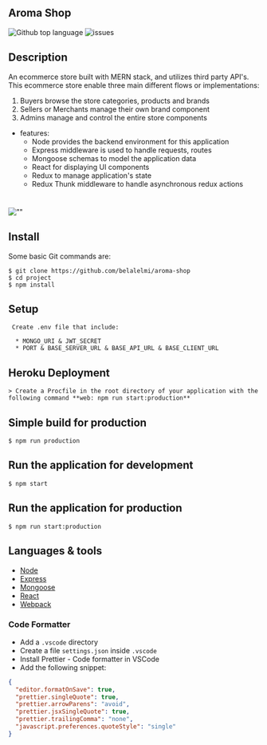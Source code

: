 ## Aroma Shop

<img alt="Github top language" src="https://img.shields.io/github/languages/top/belalelmi/aroma-shop?style=flat-square&logo=JavaScript"> <img alt='issues' src="https://img.shields.io/github/issues/belalelmi/jungle-rails?style=flat-square&color=informational" >

## Description

An ecommerce store built with MERN stack, and utilizes third party API's. This ecommerce store enable three main different flows or implementations:

1. Buyers browse the store categories, products and brands
2. Sellers or Merchants manage their own brand component
3. Admins manage and control the entire store components

- features:
  - Node provides the backend environment for this application
  - Express middleware is used to handle requests, routes
  - Mongoose schemas to model the application data
  - React for displaying UI components
  - Redux to manage application's state
  - Redux Thunk middleware to handle asynchronous redux actions

#

![""]()

## Install

Some basic Git commands are:

```
$ git clone https://github.com/belalelmi/aroma-shop
$ cd project
$ npm install
```

## Setup

```
 Create .env file that include:

  * MONGO_URI & JWT_SECRET
  * PORT & BASE_SERVER_URL & BASE_API_URL & BASE_CLIENT_URL

```

## Heroku Deployment

```
> Create a Procfile in the root directory of your application with the following command **web: npm run start:production**
```

## Simple build for production

```
$ npm run production
```

## Run the application for development

```
$ npm start
```

## Run the application for production

```
$ npm run start:production
```

## Languages & tools

- [Node](https://nodejs.org/en/)
- [Express](https://expressjs.com/)
- [Mongoose](https://mongoosejs.com/)
- [React](https://reactjs.org/)
- [Webpack](https://webpack.js.org/)

### Code Formatter

- Add a `.vscode` directory
- Create a file `settings.json` inside `.vscode`
- Install Prettier - Code formatter in VSCode
- Add the following snippet:

```json
{
  "editor.formatOnSave": true,
  "prettier.singleQuote": true,
  "prettier.arrowParens": "avoid",
  "prettier.jsxSingleQuote": true,
  "prettier.trailingComma": "none",
  "javascript.preferences.quoteStyle": "single"
}
```
